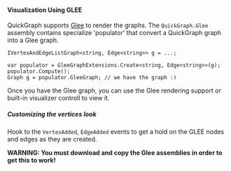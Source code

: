 #### Visualization Using GLEE

QuickGraph supports [Glee](Glee) to render the graphs. The `QuickGraph.Glee` assembly contains specialize 'populator' that convert a QuickGraph graph into a Glee graph.

```
IVertexAndEdgeListGraph<string, Edge<string>> g = ...;

var populator = GleeGraphExtensions.Create<string, Edge<string>>(g);
populator.Compute();
Graph g = populator.GleeGraph; // we have the graph :)
```

Once you have the Glee graph, you can use the Glee rendering support or built-in visualizer controll to view it.

##### Customizing the vertices look

Hook to the `VertexAdded`, `EdgeAdded` events to get a hold on the GLEE nodes and edges as they are created.

**WARNING: You must download and copy the Glee assemblies in order to get this to work!**